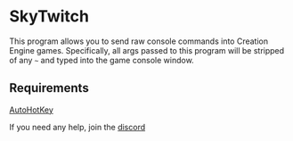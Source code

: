 # SkyTwitch
This program allows you to send raw console commands into Creation Engine games. Specifically, all args passed to this program will be stripped of any `~` and typed into the game console window.
## Requirements
[AutoHotKey](https://www.autohotkey.com/)

If you need any help, join the [discord](https://discord.gg/zxDnYSvMNw)
